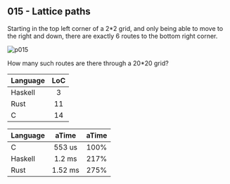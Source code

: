 015 - Lattice paths
-------------------

Starting in the top left corner of a 2*2 grid, and only being able to move to
the right and down, there are exactly 6 routes to the bottom right corner.

![p015](https://projecteuler.net/project/images/p_015.gif)

How many such routes are there through a 20*20 grid?

Language | LoC
--- | :---:
Haskell | 3
Rust | 11
C | 14

Language | aTime | aTime
--- | :---: | :---:
C |  553 us | 100%
Haskell |  1.2 ms | 217%
Rust | 1.52 ms | 275%
